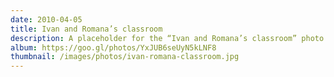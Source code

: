 ```yaml
---
date: 2010-04-05
title: Ivan and Romana’s classroom
description: A placeholder for the “Ivan and Romana’s classroom” photo album
album: https://goo.gl/photos/YxJUB6seUyN5kLNF8
thumbnail: /images/photos/ivan-romana-classroom.jpg
---
```

